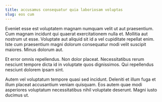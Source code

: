 ```yaml
---
title: accusamus consequatur quia laboriosam voluptas
slug: eos cum
---
```


Eveniet esse est voluptatem magnam numquam velit ut aut praesentium. Cum magnam incidunt qui quaerat exercitationem nulla et. Mollitia aut nostrum ut esse. Voluptate aut aliquid sit id a vel cupiditate repellat enim. Iste cum praesentium magni dolorum consequatur modi velit suscipit maiores. Minus dolorum aut.

Et error omnis repellendus. Non dolor placeat. Necessitatibus rerum nesciunt tempore dicta id in voluptate quos dignissimos. Qui repellendus nesciunt dolorem ipsam sint.

Autem vel voluptatum tempore quasi sed incidunt. Deleniti et illum fuga et illum placeat accusantium veniam quisquam. Eos autem quae modi asperiores voluptatum necessitatibus nihil voluptate deserunt. Magni iusto ducimus ut.
